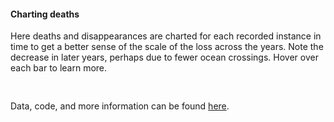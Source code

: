 #### Charting deaths

Here deaths and disappearances are charted for each recorded instance in time to get a better sense of the scale of the loss across the years. Note the decrease in later years, perhaps due to fewer ocean crossings. Hover over each bar to learn more.
<pre>

</pre>
Data, code, and more information can be found [here](https://github.com/beninbar/Migrant-deaths-2014-2022).